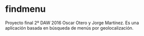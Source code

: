 # findmenu
Proyecto final 2º DAW 2016 Oscar Otero y Jorge Martínez. Es una aplicación basada en búsqueda de menús por geolocalización.
